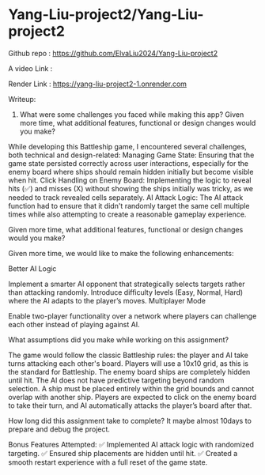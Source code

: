 # Yang-Liu-project2/Yang-Liu-project2

Github repo : https://github.com/ElvaLiu2024/Yang-Liu-project2

A video Link :

Render Link : https://yang-liu-project2-1.onrender.com

Writeup: 

1. What were some challenges you faced while making this app?
Given more time, what additional features, functional or design changes would you make?

While developing this Battleship game, I encountered several challenges, both technical and design-related:
Managing Game State: Ensuring that the game state persisted correctly across user interactions, especially for the enemy board where ships should remain hidden initially but become visible when hit.
Click Handling on Enemy Board: Implementing the logic to reveal hits (✅) and misses (X) without showing the ships initially was tricky, as we needed to track revealed cells separately.
AI Attack Logic: The AI attack function had to ensure that it didn't randomly target the same cell multiple times while also attempting to create a reasonable gameplay experience.


Given more time, what additional features, functional or design changes would you make?

Given more time, we would like to make the following enhancements:

Better AI Logic

Implement a smarter AI opponent that strategically selects targets rather than attacking randomly.
Introduce difficulty levels (Easy, Normal, Hard) where the AI adapts to the player’s moves.
Multiplayer Mode

Enable two-player functionality over a network where players can challenge each other instead of playing against AI.


What assumptions did you make while working on this assignment?

The game would follow the classic Battleship rules: the player and AI take turns attacking each other's board.
Players will use a 10x10 grid, as this is the standard for Battleship.
The enemy board ships are completely hidden until hit.
The AI does not have predictive targeting beyond random selection.
A ship must be placed entirely within the grid bounds and cannot overlap with another ship.
Players are expected to click on the enemy board to take their turn, and AI automatically attacks the player’s board after that.


How long did this assignment take to complete?
It maybe almost 10days to prepare and debug the project.

Bonus Features Attempted:
✅ Implemented AI attack logic with randomized targeting.
✅ Ensured ship placements are hidden until hit.
✅ Created a smooth restart experience with a full reset of the game state.
